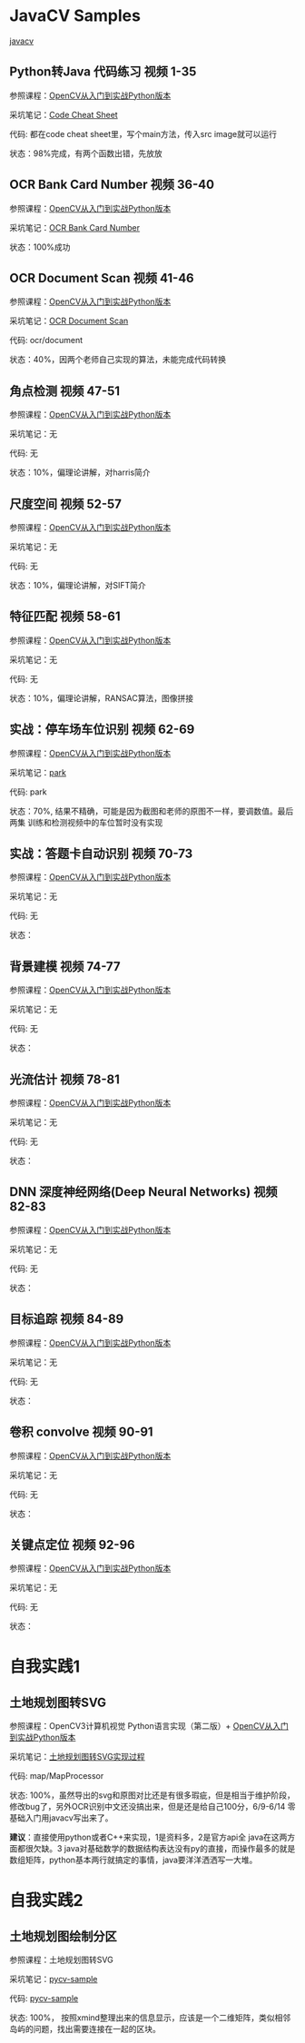 # JavaCV Samples

[javacv](https://github.com/bytedeco/javacv)

## Python转Java 代码练习 视频 1-35

参照课程：[OpenCV从入门到实战Python版本](https://www.bilibili.com/video/BV1PV411774y)

采坑笔记：[Code Cheat Sheet](CodeCheatSheet.md)

代码: 都在code cheat sheet里，写个main方法，传入src image就可以运行

状态：98%完成，有两个函数出错，先放放

## OCR Bank Card Number 视频 36-40

参照课程：[OpenCV从入门到实战Python版本](https://www.bilibili.com/video/BV1PV411774y?p36)

采坑笔记：[OCR Bank Card Number](ocr/bankcard/OCRBackCardNumber.md)

状态：100%成功

## OCR Document Scan 视频 41-46

参照课程：[OpenCV从入门到实战Python版本](https://www.bilibili.com/video/BV1PV411774y?p=41)

采坑笔记：[OCR Document Scan](ocr/document/OCRDocumentScan.md)

代码: ocr/document

状态：40%，因两个老师自己实现的算法，未能完成代码转换

## 角点检测 视频 47-51

参照课程：[OpenCV从入门到实战Python版本](https://www.bilibili.com/video/BV1PV411774y?p=47)

采坑笔记：无

代码: 无

状态：10%，偏理论讲解，对harris简介



## 尺度空间 视频 52-57

参照课程：[OpenCV从入门到实战Python版本](https://www.bilibili.com/video/BV1PV411774y?p=52)

采坑笔记：无

代码: 无

状态：10%，偏理论讲解，对SIFT简介

## 特征匹配 视频 58-61

参照课程：[OpenCV从入门到实战Python版本](https://www.bilibili.com/video/BV1PV411774y?p=58)

采坑笔记：无

代码: 无

状态：10%，偏理论讲解，RANSAC算法，图像拼接



## 实战：停车场车位识别 视频 62-69

参照课程：[OpenCV从入门到实战Python版本](https://www.bilibili.com/video/BV1PV411774y?p=62)

采坑笔记：[park](park/Park.md)

代码: park

状态：70%, 结果不精确，可能是因为截图和老师的原图不一样，要调数值。最后两集 训练和检测视频中的车位暂时没有实现



## 实战：答题卡自动识别 视频 70-73

参照课程：[OpenCV从入门到实战Python版本](https://www.bilibili.com/video/BV1PV411774y?p=70)

采坑笔记：无

代码: 无

状态：

## 背景建模 视频 74-77

参照课程：[OpenCV从入门到实战Python版本](https://www.bilibili.com/video/BV1PV411774y?p=74)

采坑笔记：无

代码: 无

状态：

## 光流估计 视频 78-81

参照课程：[OpenCV从入门到实战Python版本](https://www.bilibili.com/video/BV1PV411774y?p=78)

采坑笔记：无

代码: 无

状态：

## DNN 深度神经网络(Deep Neural Networks) 视频 82-83

参照课程：[OpenCV从入门到实战Python版本](https://www.bilibili.com/video/BV1PV411774y?p=82)

采坑笔记：无

代码: 无

状态：

## 目标追踪 视频 84-89

参照课程：[OpenCV从入门到实战Python版本](https://www.bilibili.com/video/BV1PV411774y?p=84)

采坑笔记：无

代码: 无

状态：

## 卷积 convolve 视频 90-91

参照课程：[OpenCV从入门到实战Python版本](https://www.bilibili.com/video/BV1PV411774y?p=90)

采坑笔记：无

代码: 无

状态：

## 关键点定位 视频 92-96

参照课程：[OpenCV从入门到实战Python版本](https://www.bilibili.com/video/BV1PV411774y?p=92)

采坑笔记：无

代码: 无

状态：



# 自我实践1

## 土地规划图转SVG

参照课程：OpenCV3计算机视觉 Python语言实现（第二版）+ [OpenCV从入门到实战Python版本](https://www.bilibili.com/video/BV1PV411774y)

采坑笔记：[土地规划图转SVG实现过程](map/Map.md)

代码: map/MapProcessor

状态: 100%，虽然导出的svg和原图对比还是有很多瑕疵，但是相当于维护阶段，修改bug了，另外OCR识别中文还没搞出来，但是还是给自己100分，6/9-6/14 零基础入门用javacv写出来了。

**建议**：直接使用python或者C++来实现，1是资料多，2是官方api全 java在这两方面都很欠缺。3 java对基础数学的数据结构表达没有py的直接，而操作最多的就是数组矩阵，python基本两行就搞定的事情，java要洋洋洒洒写一大堆。



# 自我实践2

## 土地规划图绘制分区

参照课程：土地规划图转SVG

采坑笔记：[pycv-sample](https://github.com/nooshhub/pycv-sample)

代码: [pycv-sample](https://github.com/nooshhub/pycv-sample)

状态: 100%， 按照xmind整理出来的信息显示，应该是一个二维矩阵，类似相邻岛屿的问题，找出需要连接在一起的区块。

